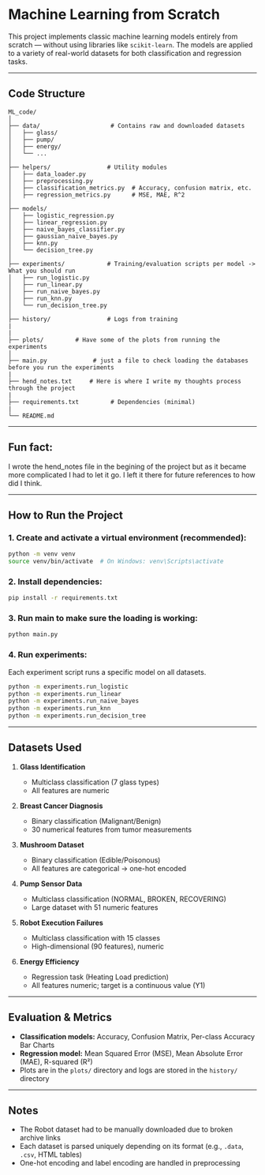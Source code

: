 # Machine Learning from Scratch

This project implements classic machine learning models entirely from scratch — without using libraries like `scikit-learn`. The models are applied to a variety of real-world datasets for both classification and regression tasks.

---

## Code Structure

```
ML_code/
│
├── data/                    # Contains raw and downloaded datasets
│   ├── glass/
│   ├── pump/
│   ├── energy/
│   └── ...
│
├── helpers/                # Utility modules
│   ├── data_loader.py      
│   ├── preprocessing.py    
│   ├── classification_metrics.py  # Accuracy, confusion matrix, etc.
│   ├── regression_metrics.py      # MSE, MAE, R^2
│
├── models/                 
│   ├── logistic_regression.py
│   ├── linear_regression.py
│   ├── naive_bayes_classifier.py
│   ├── gaussian_naive_bayes.py
│   ├── knn.py
│   └── decision_tree.py
│
├── experiments/            # Training/evaluation scripts per model -> What you should run
│   ├── run_logistic.py
│   ├── run_linear.py
│   ├── run_naive_bayes.py
│   ├── run_knn.py
│   └── run_decision_tree.py
│
├── history/                # Logs from training
|
|
├── plots/         # Have some of the plots from running the experiments
│
├── main.py             # just a file to check loading the databases before you run the experiments
|
├── hend_notes.txt     # Here is where I write my thoughts process through the project
|
├── requirements.txt         # Dependencies (minimal)
|
└── README.md
```

---

## Fun fact:
I wrote the hend_notes file in the begining of the project but as it became more complicated I had to let it go. I left it there for future references to how did I think.

---

## How to Run the Project

### 1. Create and activate a virtual environment (recommended):
```bash
python -m venv venv
source venv/bin/activate  # On Windows: venv\Scripts\activate
```

### 2. Install dependencies:
```bash
pip install -r requirements.txt
```

### 3. Run main to make sure the loading is working:
```bash
python main.py
```

### 4. Run experiments:
Each experiment script runs a specific model on all datasets.
```bash
python -m experiments.run_logistic
python -m experiments.run_linear
python -m experiments.run_naive_bayes
python -m experiments.run_knn
python -m experiments.run_decision_tree
```

---

## Datasets Used

1. **Glass Identification**
   - Multiclass classification (7 glass types)
   - All features are numeric

2. **Breast Cancer Diagnosis**
   - Binary classification (Malignant/Benign)
   - 30 numerical features from tumor measurements

3. **Mushroom Dataset**
   - Binary classification (Edible/Poisonous)
   - All features are categorical → one-hot encoded

4. **Pump Sensor Data**
   - Multiclass classification (NORMAL, BROKEN, RECOVERING)
   - Large dataset with 51 numeric features

5. **Robot Execution Failures**
   - Multiclass classification with 15 classes
   - High-dimensional (90 features), numeric

6. **Energy Efficiency**
   - Regression task (Heating Load prediction)
   - All features numeric; target is a continuous value (Y1)

---

## Evaluation & Metrics
- **Classification models:** Accuracy, Confusion Matrix, Per-class Accuracy Bar Charts
- **Regression model:** Mean Squared Error (MSE), Mean Absolute Error (MAE), R-squared (R²)
- Plots are in the `plots/` directory and logs are stored in the `history/` directory

---

## Notes
- The Robot dataset had to be manually downloaded due to broken archive links
- Each dataset is parsed uniquely depending on its format (e.g., `.data`, `.csv`, HTML tables)
- One-hot encoding and label encoding are handled in preprocessing

